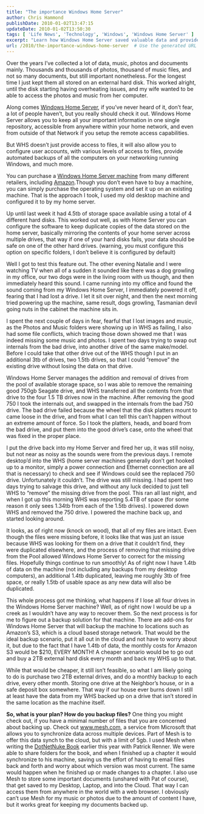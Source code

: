 ```yaml
---
title: "The importance Windows Home Server"
author: Chris Hammond
publishDate: 2010-01-02T13:47:15
updateDate: 2010-01-02T13:50:30
tags: [ 'Life News', 'Technology', 'Windows', 'Windows Home Server' ]
excerpt: "Learn how Windows Home Server saved valuable data and provided easy access to files. Consider backup options to protect your information effectively."
url: /2010/the-importance-windows-home-server  # Use the generated URL with year
---
```

<p>Over the years I’ve collected a lot of data, music, photos and documents mainly. Thousands and thousands of photos, thousand of music files, and not so many documents, but still important nonetheless. For the longest time I just kept them all stored on an external hard disk. This worked alright, until the disk starting having overheating issues, and my wife wanted to be able to access the photos and music from her computer.</p> <p>Along comes <a href="https://www.microsoft.com/homeserver">Windows Home Server</a>, if you’ve never heard of it, don’t fear, a lot of people haven’t, but you really should check it out. Windows Home Server allows you to keep all your important information in one single repository, accessible from anywhere within your home network, and even from outside of that Network if you setup the remote access capabilities.</p> <p>But WHS doesn’t just provide access to files, it will also allow you to configure user accounts, with various levels of access to files, provide automated backups of all the computers on your networking running Windows, and much more.</p> <p>You can purchase a <a href="https://www.amazon.com/gp/product/B001WGX15W/ref=s9_simp_gw_s1_p147_i1?pf_rd_m=ATVPDKIKX0DER&amp;pf_rd_s=center-2&amp;pf_rd_r=1CGG57NZJVZE3PPM7PJT&amp;pf_rd_t=101&amp;pf_rd_p=470938631&amp;pf_rd_i=507846">Windows Home Server machine</a> from many different retailers, including <a href="https://www.amazon.com/gp/product/B001WGX15W/ref=s9_simp_gw_s1_p147_i1?pf_rd_m=ATVPDKIKX0DER&amp;pf_rd_s=center-2&amp;pf_rd_r=1CGG57NZJVZE3PPM7PJT&amp;pf_rd_t=101&amp;pf_rd_p=470938631&amp;pf_rd_i=507846">Amazon</a>.Though you don’t even have to buy a machine, you can simply purchase the operating system and set it up on an existing machine. That is the approach I took, I used my old desktop machine and configured it to by my home server.</p> <p>Up until last week it had 4.5tb of storage space available using a total of 4 different hard disks. This worked out well, as with Home Server you can configure the software to keep duplicate copies of the data stored on the home server, basically mirroring the contents of your home server across multiple drives, that way if one of your hard disks fails, your data should be safe on one of the other hard drives. (warning, you must configure this option on specific folders, I don’t believe it is configured by default)</p> <p>Well I got to test this feature out. The other evening Natalie and I were watching TV when all of a sudden it sounded like there was a dog growling in my office, our two dogs were in the living room with us though, and then immediately heard this sound. I came running into my office and found the sound coming from my Windows Home Server, I immediately powered it off, fearing that I had lost a drive. I let it sit over night, and then the next morning tried powering up the machine, same result, dogs growling, Tasmanian devil going nuts in the cabinet the machine sits in.</p> <p>I spent the next couple of days in fear, fearful that I lost images and music, as the Photos and Music folders were showing up in WHS as failing, I also had some file conflicts, which tracing those down showed me that I was indeed missing some music and photos. I spent two days trying to swap out internals from the bad drive, into another drive of the same make/model. Before I could take that other drive out of the WHS though I put in an additional 3tb of drives, two 1.5tb drives, so that I could “remove” the existing drive without losing the data on that drive.</p> <p>Windows Home Server manages the addition and removal of drives from the pool of available storage space, so I was able to remove the remaining good 750gb Seagate drive, and WHS transferred all the contents from that drive to the four 1.5 TB drives now in the machine. After removing the good 750 I took the internals out, and swapped in the internals from the bad 750 drive. The bad drive failed because the wheel that the disk platters mount to came loose in the drive, and from what I can tell this can’t happen without an extreme amount of force. So I took the platters, heads, and board from the bad drive, and put them into the good drive’s case, onto the wheel that was fixed in the proper place.</p> <p>I put the drive back into my Home Server and fired her up, it was still noisy, but not near as noisy as the sounds were from the previous days. I remote desktop’d into the WHS (home server machines generally don’t get hooked up to a monitor, simply a power connection and Ethernet connection are all that is necessary) to check and see if Windows could see the replaced 750 drive. Unfortunately it couldn’t. The drive was still missing. I had spent two days trying to salvage this drive, and without any luck decided to just tell WHS to “remove” the missing drive from the pool. This ran all last night, and when I got up this morning WHS was reporting 5.4TB of space (for some reason it only sees 1.34tb from each of the 1.5tb drives). I powered down WHS and removed the 750 drive. I powered the machine back up, and started looking around.</p> <p>It looks, as of right now (knock on wood), that all of my files are intact. Even though the files were missing before, it looks like that was just an issue because WHS was looking for them on a drive that it couldn’t find, they were duplicated elsewhere, and the process of removing that missing drive from the Pool allowed Windows Home Server to correct for the missing files. Hopefully things continue to run smoothly! As of right now I have 1.4tb of data on the machine (not including any backups from my desktop computers), an additional 1.4tb duplicated, leaving me roughly 3tb of free space, or really 1.5tb of usable space as any new data will also be duplicated.</p> <p>This whole process got me thinking, what happens if I lose all four drives in the Windows Home Server machine? Well, as of right now I would be up a creek as I wouldn’t have any way to recover them. So the next process is for me to figure out a backup solution for that machine. There are add-ons for Windows Home Server that will backup the machine to locations such as Amazon’s S3, which is a cloud based storage network. That would be the ideal backup scenario, put it all out in the cloud and not have to worry about it, but due to the fact that I have 1.4tb of data, the monthly costs for Amazon S3 would be $210, EVERY MONTH! A cheaper scenario would be to go out and buy a 2TB external hard disk every month and back my WHS up to that.</p> <p>While that would be cheaper, it still isn’t feasible, so what I am likely going to do is purchase two 2TB external drives, and do a monthly backup to each drive, every other month. Storing one drive at the Neighbor’s house, or in a safe deposit box somewhere. That way if our house ever burns down I still at least have the data from my WHS backed up on a drive that isn’t stored in the same location as the machine itself.</p> <p><strong>So, what is your plan? How do you backup files?</strong> One thing you might check out, if you have a minimal number of files that you are concerned about backing up. Check out <a href="https://www.mesh.com">www.mesh.com</a>, a service from Microsoft that allows you to synchronize data across multiple devices. Part of Mesh is to offer this data synch to the cloud, but with a limit of 5gb. I used Mesh when writing the <a target="_blank" href="https://bit.ly/dnnbook/">DotNetNuke Book</a> earlier this year with Patrick Renner. We were able to share folders for the book, and when I finished up a chapter it would synchronize to his machine, saving us the effort of having to email files back and forth and worry about which version was most current. The same would happen when he finished up or made changes to a chapter. I also use Mesh to store some important documents (unshared with Pat of course), that get saved to my Desktop, Laptop, and into the Cloud. That way I can access them from anywhere in the world with a web browser. I obviously can’t use Mesh for my music or photos due to the amount of content I have, but it works great for keeping my documents backed up.</p>

